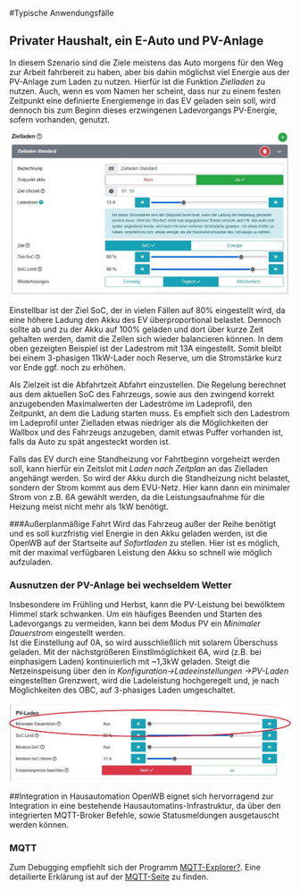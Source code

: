 #Typische Anwendungsfälle
## Privater Haushalt, ein E-Auto und PV-Anlage
In diesem Szenario sind die Ziele meistens das Auto morgens für den Weg zur Arbeit fahrbereit zu haben, aber bis dahin möglichst viel Energie aus der PV-Anlage zum Laden zu nutzen.
Hierfür ist die Funktion *Zielladen* zu nutzen. Auch, wenn es vom Namen her scheint, dass nur zu einem festen Zeitpunkt eine definierte Energiemenge in das EV geladen sein soll, wird dennoch bis zum Beginn dieses erzwingenen Ladevorgangs PV-Energie, sofern vorhanden, genutzt. 

![Zielladen](pictures/Anwendungsfaelle_zielladen.jpg)

Einstellbar ist der Ziel SoC, der in vielen Fällen auf 80% eingestellt wird, da eine höhere Ladung den Akku des EV überproportional belastet. Dennoch sollte ab und zu der Akku auf 100% geladen und dort über kurze Zeit gehalten werden, damit die Zellen sich wieder balancieren können. 
In dem oben gezeigten Beispiel ist der Ladestrom mit 13A eingestellt. Somit bleibt bei einem 3-phasigen 11kW-Lader noch Reserve, um die Stromstärke kurz vor Ende ggf. noch zu erhöhen.

Als Zielzeit ist die Abfahrtzeit Abfahrt einzustellen. Die Regelung berechnet aus dem aktuellen SoC des Fahrzeugs, sowie aus den zwingend korrekt anzugebenden Maximalwerten der Ladeströme im Ladeprofil, den Zeitpunkt, an dem die Ladung starten muss. 
Es empfielt sich den Ladestrom im Ladeprofil unter Zielladen etwas niedriger als die Möglichkeiten der Wallbox und des Fahrzeugs anzugeben, damit etwas Puffer vorhanden ist, falls da Auto zu spät angesteckt worden ist.

Falls das EV durch eine Standheizung vor Fahrtbeginn vorgeheizt werden soll, kann hierfür ein Zeitslot mit _Laden nach Zeitplan_ an das Zielladen angehängt werden. So wird der Akku durch die Standheizung nicht belastet, sondern der Strom kommt aus dem EVU-Netz. Hier kann dann ein minimaler Strom von z.B. 6A gewählt werden, da die Leistungsaufnahme für die Heizung meist nicht mehr als 1kW benötigt. 

###Außerplanmäßige Fahrt
Wird das Fahrzeug außer der Reihe benötigt und es soll kurzfristig viel Energie in den Akku geladen werden, ist die OpenWB auf der Startseite auf *Sofortladen* zu stellen. Hier ist es möglich, mit der maximal verfügbaren Leistung den Akku so schnell wie möglich aufzuladen.

### Ausnutzen der PV-Anlage bei wechseldem Wetter
Insbesondere im Frühling und Herbst, kann die PV-Leistung bei bewölktem Himmel stark schwanken. Um ein häufiges Beenden und Starten des Ladevorgangs zu vermeiden, kann bei dem Modus PV ein *Minimaler Dauerstrom* eingestellt werden.  
Ist die Einstellung auf 0A, so wird ausschließlich mit solarem Überschuss geladen. Mit der nächstgrößeren Einstllmöglichkeit 6A, wird (z.B. bei einphasigem Laden) kontinuierlich mit ~1,3kW geladen. Steigt die Netzeinspeisung über den in _Konfiguration->Ladeeinstellungen ->PV-Laden_ eingestellten Grenzwert, wird die Ladeleistung hochgeregelt und, je nach Möglichkeiten des OBC, auf 3-phasiges Laden umgeschaltet. 

![PV-Min](pictures/Anwendungsfaelle_minStrom.jpg)

##Integration in Hausautomation
OpenWB eignet sich hervorragend zur Integration in eine bestehende Hausautomatins-Infrastruktur, da über den integrierten MQTT-Broker Befehle, sowie Statusmeldungen ausgetauscht werden können. 
### MQTT
Zum Debugging empfiehlt sich der Programm [MQTT-Explorer?](http://mqtt-explorer.com/). 
Eine detailierte Erklärung ist auf der [MQTT-Seite](https://github.com/openWB/core/wiki/MQTT) zu finden.